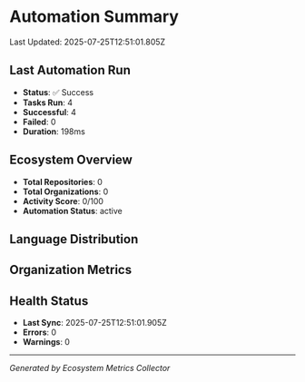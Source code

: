 # Automation Summary

Last Updated: 2025-07-25T12:51:01.805Z

## Last Automation Run

- **Status**: ✅ Success
- **Tasks Run**: 4
- **Successful**: 4
- **Failed**: 0
- **Duration**: 198ms


## Ecosystem Overview

- **Total Repositories**: 0
- **Total Organizations**: 0
- **Activity Score**: 0/100
- **Automation Status**: active

## Language Distribution



## Organization Metrics



## Health Status

- **Last Sync**: 2025-07-25T12:51:01.905Z
- **Errors**: 0
- **Warnings**: 0





---
*Generated by Ecosystem Metrics Collector*
